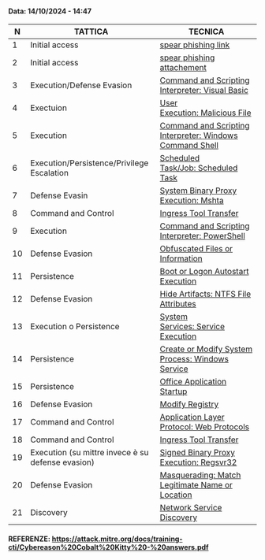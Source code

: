 #### Data: 14/10/2024 - 14:47

| N   | TATTICA                                           | TECNICA                                                                                                    |
| --- | ------------------------------------------------- | ---------------------------------------------------------------------------------------------------------- |
| 1   | Initial access                                    | [spear phishing link](https://attack.mitre.org/techniques/T1566/002/)                                      |
| 2   | Initial access                                    | [spear phishing attachement](https://attack.mitre.org/techniques/T1566/001/)                               |
| 3   | Execution/Defense Evasion                         | [Command and Scripting Interpreter: Visual Basic](https://attack.mitre.org/techniques/T1059/005/)          |
| 4   | Exectuion                                         | [User Execution: Malicious File](https://attack.mitre.org/techniques/T1204/002/)                           |
| 5   | Execution                                         | [Command and Scripting Interpreter: Windows Command Shell](https://attack.mitre.org/techniques/T1059/003/) |
| 6   | Execution/Persistence/Privilege Escalation        | [Scheduled Task/Job: Scheduled Task](https://attack.mitre.org/techniques/T1053/005/)                       |
| 7   | Defense Evasin                                    | [System Binary Proxy Execution: Mshta](https://attack.mitre.org/techniques/T1218/005/)                     |
| 8   | Command and Control                               | [Ingress Tool Transfer](https://attack.mitre.org/techniques/T1105/)                                        |
| 9   | Execution                                         | [Command and Scripting Interpreter: PowerShell](https://attack.mitre.org/techniques/T1059/001/)            |
| 10  | Defense Evasion                                   | [Obfuscated Files or Information](https://attack.mitre.org/techniques/T1027/)                              |
| 11  | Persistence                                       | [Boot or Logon Autostart Execution](https://attack.mitre.org/techniques/T1547/)                            |
| 12  | Defense Evasion                                   | [Hide Artifacts: NTFS File Attributes](https://attack.mitre.org/techniques/T1564/004/)                     |
| 13  | Execution o Persistence                           | [System Services: Service Execution](https://attack.mitre.org/techniques/T1569/002/)                       |
| 14  | Persistence                                       | [Create or Modify System Process: Windows Service](https://attack.mitre.org/techniques/T1543/003/)         |
| 15  | Persistence                                       | [Office Application Startup](https://attack.mitre.org/techniques/T1137/)                                   |
| 16  | Defense Evasion                                   | [Modify Registry](https://attack.mitre.org/techniques/T1112/)                                              |
| 17  | Command and Control                               | [Application Layer Protocol: Web Protocols](https://attack.mitre.org/techniques/T1071/001/)                |
| 18  | Command and Control                               | [Ingress Tool Transfer](https://attack.mitre.org/techniques/T1105/)                                        |
| 19  | Execution (su mittre invece è su defense evasion) | [Signed Binary Proxy Execution: Regsvr32](https://attack.mitre.org/techniques/T1218/010/)                  |
| 20  | Defense Evasion                                   | [Masquerading: Match Legitimate Name or Location](https://attack.mitre.org/techniques/T1036/005/)          |
| 21  | Discovery                                         | [Network Service Discovery](https://attack.mitre.org/techniques/T1046/)                                    |

 #### REFERENZE: https://attack.mitre.org/docs/training-cti/Cybereason%20Cobalt%20Kitty%20-%20answers.pdf